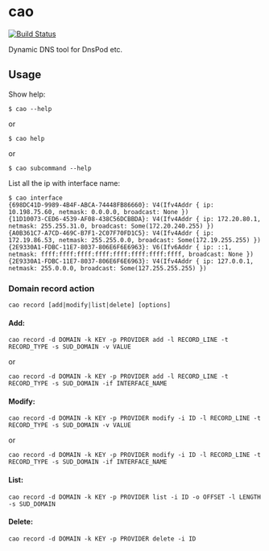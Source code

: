 # cao

[![Build Status](https://travis-ci.com/Qinka/cao.svg?token=xhmxxSyRqbMx5AwatyVL&branch=main)](https://travis-ci.com/Qinka/cao)

Dynamic DNS tool for DnsPod etc.

## Usage

Show help:
```
$ cao --help
```
or
```
$ cao help
```
or
```
$ cao subcommand --help
```

List all the ip with interface name:
```
$ cao interface
{698DC41D-9989-4B4F-ABCA-74448FB86660}: V4(Ifv4Addr { ip: 10.198.75.60, netmask: 0.0.0.0, broadcast: None })
{11D10073-CED6-4539-AF08-438C56DCBBDA}: V4(Ifv4Addr { ip: 172.20.80.1, netmask: 255.255.31.0, broadcast: Some(172.20.240.255) })
{A0B361C7-A7CD-469C-B7F1-2C07F70FD1C5}: V4(Ifv4Addr { ip: 172.19.86.53, netmask: 255.255.0.0, broadcast: Some(172.19.255.255) })
{2E9330A1-FDBC-11E7-8037-806E6F6E6963}: V6(Ifv6Addr { ip: ::1, netmask: ffff:ffff:ffff:ffff:ffff:ffff:ffff:ffff, broadcast: None })
{2E9330A1-FDBC-11E7-8037-806E6F6E6963}: V4(Ifv4Addr { ip: 127.0.0.1, netmask: 255.0.0.0, broadcast: Some(127.255.255.255) })
```

### Domain record action

```
cao record [add|modify|list|delete] [options]
```

#### Add:
```
cao record -d DOMAIN -k KEY -p PROVIDER add -l RECORD_LINE -t RECORD_TYPE -s SUD_DOMAIN -v VALUE
```
or
```
cao record -d DOMAIN -k KEY -p PROVIDER add -l RECORD_LINE -t RECORD_TYPE -s SUD_DOMAIN -if INTERFACE_NAME
```

#### Modify:
```
cao record -d DOMAIN -k KEY -p PROVIDER modify -i ID -l RECORD_LINE -t RECORD_TYPE -s SUD_DOMAIN -v VALUE
```
or
```
cao record -d DOMAIN -k KEY -p PROVIDER modify -i ID -l RECORD_LINE -t RECORD_TYPE -s SUD_DOMAIN -if INTERFACE_NAME
```

#### List:
```
cao record -d DOMAIN -k KEY -p PROVIDER list -i ID -o OFFSET -l LENGTH -s SUD_DOMAIN
```

#### Delete:
```
cao record -d DOMAIN -k KEY -p PROVIDER delete -i ID
```




